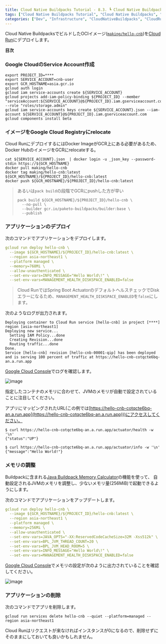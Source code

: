```yaml
---
title: Cloud Native Buildpacks Tutorial - 8.3. ┗ Cloud Native BuildpacksでビルドしたOCIイメージをCloud Runへデプロイ
tags: ["Cloud Native Buildpacks Tutorial", "Cloud Native Buildpacks", "Spring Boot", "Cloud Run", "Series"]
categories: ["Dev", "Infrastructure", "CloudNativeBuildpacks", "CloudRun"]
---
```


Cloud Native BuildpacksでビルドしたOCIイメージ([`making/hello-cnb`](https://hub.docker.com/r/making/hello-cnb))を[Cloud Run](https://cloud.google.com/run)にデプロイします。

**目次**
<!-- toc -->

### Google CloudのService Account作成

```
export PROJECT_ID=****
export SERVICE_ACCOUNT=cnb-user
export GCR_HOSTNAME=asia.gcr.io
gcloud auth login
gcloud iam service-accounts create ${SERVICE_ACCOUNT}
gcloud projects add-iam-policy-binding ${PROJECT_ID} --member "serviceAccount:${SERVICE_ACCOUNT}@${PROJECT_ID}.iam.gserviceaccount.com" --role "roles/storage.admin"
gcloud iam service-accounts keys create ${SERVICE_ACCOUNT}.json --iam-account ${SERVICE_ACCOUNT}@${PROJECT_ID}.iam.gserviceaccount.com
gcloud components install beta
```

### イメージをGoogle Cloud Registryにrelocate

Cloud RunにデプロイするにはDocker ImageがGCR上にある必要があるため、Docker HubのイメージをGCRにrelocateする。

```
cat ${SERVICE_ACCOUNT}.json  | docker login -u _json_key --password-stdin https://${GCR_HOSTNAME}
docker pull making/hello-cnb
docker tag making/hello-cnb:latest ${GCR_HOSTNAME}/${PROJECT_ID}/hello-cnb:latest
docker push ${GCR_HOSTNAME}/${PROJECT_ID}/hello-cnb:latest
```

> あるいは`pack build`の段階でGCRにpushした方が早い
>
> ```
> pack build ${GCR_HOSTNAME}/${PROJECT_ID}/hello-cnb \
>   --no-pull \
>   --builder gcr.io/paketo-buildpacks/builder:base \
>   --publish
> ```

### アプリケーションのデプロイ

次のコマンドでアプリケーションをデプロイします。

```yaml
gcloud run deploy hello-cnb \
  --image ${GCR_HOSTNAME}/${PROJECT_ID}/hello-cnb:latest \
  --region asia-northeast1 \
  --platform managed \
  --memory=768Mi \
  --allow-unauthenticated \
  --set-env-vars=INFO_MESSAGE="Hello World\!" \
  --set-env-vars=MANAGEMENT_HEALTH_DISKSPACE_ENABLED=false
```

> Cloud RunではSpring Boot ActuatorのデフォルトヘルスチェックでDiskエラーになるため、`MANAGEMENT_HEALTH_DISKSPACE_ENABLED`を`false`にします。

次のようなログが出力されます。

```
Deploying container to Cloud Run service [hello-cnb] in project [****] region [asia-northeast1]
Deploying new service...                                                                                                                       
  Setting IAM Policy...done                                                                                                                    
  Creating Revision...done                                                                                                                     
  Routing traffic...done                                                                                                                       
Done.                                                                                                                                          
Service [hello-cnb] revision [hello-cnb-00001-qip] has been deployed and is serving 100 percent of traffic at https://hello-cnb-cotqcte6bq-an.a.run.app
```


[Google Cloud Console](https://console.cloud.google.com/run)でログを確認します。

![image](https://user-images.githubusercontent.com/106908/80517950-caf4fa00-89c0-11ea-8c33-33ddaf2f893f.png)

指定したコンテナのメモリに合わせて、JVMのメモリが自動で設定されていることに注目してください。

アプリにマッピングされたURL(この例では[https://hello-cnb-cotqcte6bq-an.a.run.app](https://hello-cnb-cotqcte6bq-an.a.run.app)))にアクセスしてください。

```
$ curl https://hello-cnb-cotqcte6bq-an.a.run.app/actuator/health -w '\n'
{"status":"UP"}

$ curl https://hello-cnb-cotqcte6bq-an.a.run.app/actuator/info -w '\n'
{"message":"Hello World!"}
```

### メモリの調整

Buildpackに含まれる[Java Buildpack Memory Calculator](https://github.com/cloudfoundry/java-buildpack-memory-calculator)の機能を使って、
自動設定されるJVMのメモリを調整し、少ないメモリ量(256MiB)で起動できるようにします。

次のコマンドでアプリケーションをアップデートします。

```yaml
gcloud run deploy hello-cnb \
  --image ${GCR_HOSTNAME}/${PROJECT_ID}/hello-cnb:latest \
  --region asia-northeast1 \
  --platform managed \
  --memory=256Mi \
  --allow-unauthenticated \
  --set-env-vars=JAVA_OPTS="-XX:ReservedCodeCacheSize=32M -Xss512k" \
  --set-env-vars=BPL_JVM_THREAD_COUNT=20 \
  --set-env-vars=BPL_JVM_HEAD_ROOM=5 \
  --set-env-vars=INFO_MESSAGE="Hello World\!" \
  --set-env-vars=MANAGEMENT_HEALTH_DISKSPACE_ENABLED=false
```

[Google Cloud Console](https://console.cloud.google.com/run)でメモリの設定が次のように出力されていることを確認してください。

![image](https://user-images.githubusercontent.com/106908/80518194-20c9a200-89c1-11ea-9d8b-8fc2fc488a06.png)

### アプリケーションの削除

次のコマンドでアプリを削除します。

```
gcloud run services delete hello-cnb --quiet --platform=managed --region asia-northeast1 
```

Cloud Runはリクエストが来なければインスタンスが0になるので、削除せずにそのままにしておいても良いかもしれません。

